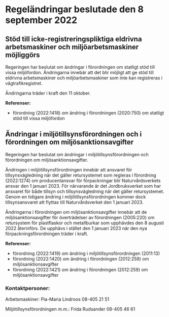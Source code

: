 # Regeländringar beslutade den 8 september 2022

## Stöd till icke\-registreringspliktiga eldrivna arbetsmaskiner och miljöarbetsmaskiner möjliggörs

Regeringen har beslutat om ändringar i förordningen om statligt stöd till vissa miljöfordon. Ändringarna innebär att det blir möjligt att ge stöd till eldrivna arbetsmaskiner och miljöarbetsmaskiner som inte kan registreras i vägtrafikregistret.

Ändringarna träder i kraft den 11 oktober.

**Referenser:**

* förordning (2022:1418\) om ändring i förordningen (2020:750\) om statligt stöd till vissa miljöfordon

## Ändringar i miljötillsynsförordningen och i förordningen om miljösanktionsavgifter

Regeringen har beslutat om ändringar i miljötillsynsförordningen och förordningen om miljösanktionsavgifter.

Ändringen i miljötillsynsförordningen innebär att ansvaret för tillsynsvägledning när det gäller retursystemet som regleras i förordning (2022:1274\) om producentansvar för förpackningar blir Naturvårdsverkets ansvar den 1 januari 2023\. För närvarande är det Jordbruksverket som har ansvaret för både tillsyn och tillsynsvägledning när det gäller retursystemet. Genom en tidigare ändring i miljötillsynsförordningen kommer dock tillsynsansvaret att flyttas till Naturvårdsverket den 1 januari 2023\.

Ändringarna i förordningen om miljösanktionsavgifter innebär att de miljösanktionsavgifter för överträdelser av förordningen (2005:220\) om retursystem för plastflaskor och metallburkar som upphävdes den 8 augusti 2022 återinförs. De upphävs i stället den 1 januari 2023 när den nya förpackningsförordningen träder i kraft.

**Referenser:**

* förordning (2022:1419\) om ändring i miljötillsynsförordningen (2011:13\)
* förordning (2022:1420\) om ändring i förordningen (2012:259\) om miljösanktionsavgifter
* förordning (2022:1421\) om ändring i förordningen (2012:259\) om miljösanktionsavgifter

### Kontaktpersoner:

Arbetsmaskiner: Pia\-Maria Lindroos 08\-405 21 51

Miljötillsynsförordningen m.m.: Frida Rudsander 08\-405 46 61
